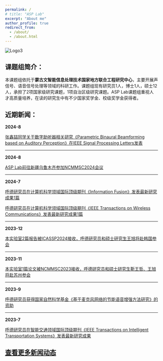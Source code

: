 ```yaml
---
permalink: /
# title: "ASP Lab"
excerpt: "About me"
author_profile: true
redirect_from: 
  - /about/
  - /about.html
---
```

![Logo3](/images/logo3.gif)

## 课题组简介： 


本课题组依托于**蒙古文智能信息处理技术国家地方联合工程研究中心**，主要开展声信号、语音信号处理等领域的科研工作。课题组现有研究员1人，博士1人，硕士12人，承担了2项国家级研究课题，1项自治区级研究课题。ASP Lab课题组重视人才高质量培养，在读的研究生中有不少国家奖学金、校级奖学金获得者。


##  近期新闻： 

**2024-8** 

[张鑫喆同学关于数字助听器相关研究《Parametric Binaural Beamforming based on Auditory Perception》在IEEE Signal Processing Letters发表](/2024_9_28)

---
**2024-8** 

[ASP Lab前往新疆乌鲁木齐参加NCMMSC2024会议](/2024_xinjiang)

---
**2024-7** 

[呼德研究员在计算机科学领域国际顶级期刊《Information Fusion》发表最新研究成果1篇](/2024_7_2)


[呼德研究员在计算机科学领域国际顶级期刊《IEEE Transactions on Wireless Communications》发表最新研究成果1篇](/2024_7_1)

---

**2023-12** 

[本实验室2篇报告被ICASSP2024接收，呼德研究员和硕士研究生王旭将赴韩国参会](/2023_12)

---

**2023-11** 

[本实验室1篇论文被NCMMSC2023接收，呼德研究员和硕士研究生靳王哲、王旭将赴苏州参会](/2023_11)

---

**2023-9** 

[呼德研究员获得国家自然科学基金《基于麦克风网络的节能语音增强方法研究》的资助](/2023_9)

---

**2023-7** 

[呼德研究员在智能交通领域国际顶级期刊《IEEE Transactions on Intelligent Transportation Systems》发表最新研究成果](/2023_7)



## [查看更多新闻动态](/News_Updates)



